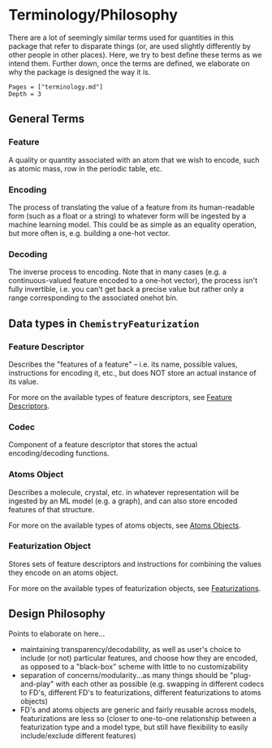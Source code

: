 # Terminology/Philosophy

There are a lot of seemingly similar terms used for quantities in this package that refer to disparate things (or, are used slightly differently by other people in other places). Here, we try to best define these terms as we intend them. Further down, once the terms are defined, we elaborate on why the package is designed the way it is.

```@contents
Pages = ["terminology.md"]
Depth = 3
```

## General Terms

### Feature

A quality or quantity associated with an atom that we wish to encode, such as atomic mass, row in the periodic table, etc.

### Encoding

The process of translating the value of a feature from its human-readable form (such as a float or a string) to whatever form will be ingested by a machine learning model. This could be as simple as an equality operation, but more often is, e.g. building a one-hot vector.

### Decoding

The inverse process to encoding. Note that in many cases (e.g. a continuous-valued feature encoded to a one-hot vector), the process isn't fully invertible, i.e. you can't get back a precise value but rather only a range corresponding to the associated onehot bin.

## Data types in `ChemistryFeaturization`

### Feature Descriptor

Describes the "features of a feature" – i.e. its name, possible values, instructions for encoding it, etc., but does NOT store an actual instance of its value.

For more on the available types of feature descriptors, see [Feature Descriptors](@ref).

### Codec

Component of a feature descriptor that stores the actual encoding/decoding functions. 

### Atoms Object

Describes a molecule, crystal, etc. in whatever representation will be ingested by an ML model (e.g. a graph), and can also store encoded features of that structure. 

For more on the available types of atoms objects, see [Atoms Objects](@ref).

### Featurization Object

Stores sets of feature descriptors and instructions for combining the values they encode on an atoms object.

For more on the available types of featurization objects, see [Featurizations](@ref).

## Design Philosophy

Points to elaborate on here...

* maintaining transparency/decodability, as well as user's choice to include (or not) particular features, and choose how they are encoded, as opposed to a "black-box" scheme with little to no customizability
* separation of concerns/modularity...as many things should be "plug-and-play" with each other as possible (e.g. swapping in different codecs to FD's, different FD's to featurizations, different featurizations to atoms objects)
* FD's and atoms objects are generic and fairly reusable across models, featurizations are less so (closer to one-to-one relationship between a featurization type and a model type, but still have flexibility to easily include/exclude different features)
